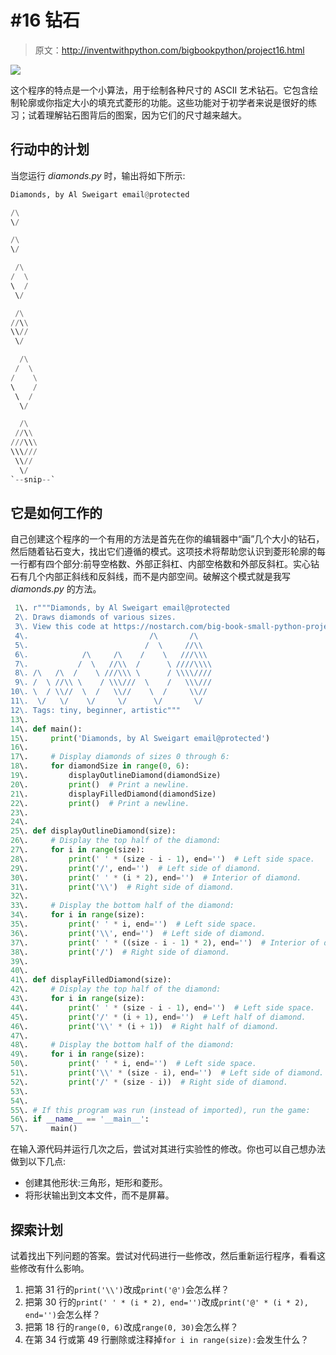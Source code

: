 # #16 钻石

> 原文：<http://inventwithpython.com/bigbookpython/project16.html>

![](img/9d995d63aaead72cad01120081eb8f75.png)

这个程序的特点是一个小算法，用于绘制各种尺寸的 ASCII 艺术钻石。它包含绘制轮廓或你指定大小的填充式菱形的功能。这些功能对于初学者来说是很好的练习；试着理解钻石图背后的图案，因为它们的尺寸越来越大。

## 行动中的计划

当您运行 *diamonds.py* 时，输出将如下所示:

```py
Diamonds, by Al Sweigart email@protected

/\
\/

/\
\/

 /\
/  \
\  /
 \/

 /\
//\\
\\//
 \/

  /\
 /  \
/    \
\    /
 \  /
  \/

  /\
 //\\
///\\\
\\\///
 \\//
  \/
`--snip--`
```

## 它是如何工作的

自己创建这个程序的一个有用的方法是首先在你的编辑器中“画”几个大小的钻石，然后随着钻石变大，找出它们遵循的模式。这项技术将帮助您认识到菱形轮廓的每一行都有四个部分:前导空格数、外部正斜杠、内部空格数和外部反斜杠。实心钻石有几个内部正斜线和反斜线，而不是内部空间。破解这个模式就是我写 *diamonds.py* 的方法。

```py
 1\. r"""Diamonds, by Al Sweigart email@protected
 2\. Draws diamonds of various sizes.
 3\. View this code at https://nostarch.com/big-book-small-python-projects
 4\.                           /\       /\
 5\.                          /  \     //\\
 6\.            /\     /\    /    \   ///\\\
 7\.           /  \   //\\  /      \ ////\\\\
 8\. /\   /\  /    \ ///\\\ \      / \\\\////
 9\. /  \ //\\ \    / \\\///  \    /   \\\///
10\. \  / \\//  \  /   \\//    \  /     \\//
11\.  \/   \/    \/     \/      \/       \/
12\. Tags: tiny, beginner, artistic"""
13\. 
14\. def main():
15\.     print('Diamonds, by Al Sweigart email@protected')
16\. 
17\.     # Display diamonds of sizes 0 through 6:
18\.     for diamondSize in range(0, 6):
19\.         displayOutlineDiamond(diamondSize)
20\.         print()  # Print a newline.
21\.         displayFilledDiamond(diamondSize)
22\.         print()  # Print a newline.
23\. 
24\. 
25\. def displayOutlineDiamond(size):
26\.     # Display the top half of the diamond:
27\.     for i in range(size):
28\.         print(' ' * (size - i - 1), end='')  # Left side space.
29\.         print('/', end='')  # Left side of diamond.
30\.         print(' ' * (i * 2), end='')  # Interior of diamond.
31\.         print('\\')  # Right side of diamond.
32\. 
33\.     # Display the bottom half of the diamond:
34\.     for i in range(size):
35\.         print(' ' * i, end='')  # Left side space.
36\.         print('\\', end='')  # Left side of diamond.
37\.         print(' ' * ((size - i - 1) * 2), end='')  # Interior of diamond.
38\.         print('/')  # Right side of diamond.
39\. 
40\. 
41\. def displayFilledDiamond(size):
42\.     # Display the top half of the diamond:
43\.     for i in range(size):
44\.         print(' ' * (size - i - 1), end='')  # Left side space.
45\.         print('/' * (i + 1), end='')  # Left half of diamond.
46\.         print('\\' * (i + 1))  # Right half of diamond.
47\. 
48\.     # Display the bottom half of the diamond:
49\.     for i in range(size):
50\.         print(' ' * i, end='')  # Left side space.
51\.         print('\\' * (size - i), end='')  # Left side of diamond.
52\.         print('/' * (size - i))  # Right side of diamond.
53\. 
54\. 
55\. # If this program was run (instead of imported), run the game:
56\. if __name__ == '__main__':
57\.     main() 
```

在输入源代码并运行几次之后，尝试对其进行实验性的修改。你也可以自己想办法做到以下几点:

*   创建其他形状:三角形，矩形和菱形。
*   将形状输出到文本文件，而不是屏幕。

## 探索计划

试着找出下列问题的答案。尝试对代码进行一些修改，然后重新运行程序，看看这些修改有什么影响。

1.  把第 31 行的`print('\\')`改成`print('@')`会怎么样？
2.  把第 30 行的`print(' ' * (i * 2), end='')`改成`print('@' * (i * 2), end='')`会怎么样？
3.  把第 18 行的`range(0, 6)`改成`range(0, 30)`会怎么样？
4.  在第 34 行或第 49 行删除或注释掉`for i in range(size):`会发生什么？
